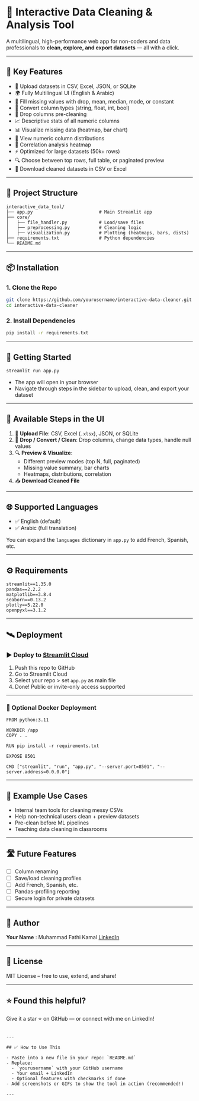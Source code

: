 
# 🧼 Interactive Data Cleaning & Analysis Tool

A multilingual, high-performance web app for non-coders and data professionals to **clean, explore, and export datasets** — all with a click.

---

## 🚀 Key Features

- 📂 Upload datasets in CSV, Excel, JSON, or SQLite
- 🌍 Fully Multilingual UI (English & Arabic)
- 🧼 Fill missing values with drop, mean, median, mode, or constant
- 🔄 Convert column types (string, float, int, bool)
- 🧺 Drop columns pre-cleaning
- 📈 Descriptive stats of all numeric columns
- 📊 Visualize missing data (heatmap, bar chart)
- 📌 View numeric column distributions
- 🔗 Correlation analysis heatmap
- ⚡ Optimized for large datasets (50k+ rows)
- 🔍 Choose between top rows, full table, or paginated preview
- 💾 Download cleaned datasets in CSV or Excel

---

## 📁 Project Structure

```
interactive_data_tool/
├── app.py                         # Main Streamlit app
├── core/
│   ├── file_handler.py            # Load/save files
│   ├── preprocessing.py           # Cleaning logic
│   ├── visualization.py           # Plotting (heatmaps, bars, dists)
├── requirements.txt               # Python dependencies
└── README.md
```

---

## 📦 Installation

### 1. Clone the Repo

```bash
git clone https://github.com/yourusername/interactive-data-cleaner.git
cd interactive-data-cleaner
```

### 2. Install Dependencies

```bash
pip install -r requirements.txt
```

---

## 🚀 Getting Started

```bash
streamlit run app.py
```

- The app will open in your browser
- Navigate through steps in the sidebar to upload, clean, and export your dataset

---

## 🧭 Available Steps in the UI

1. 📁 **Upload File**: CSV, Excel (`.xlsx`), JSON, or SQLite
2. 🧺 **Drop / Convert / Clean**: Drop columns, change data types, handle null values
3. 🔍 **Preview & Visualize**:
   - Different preview modes (top N, full, paginated)
   - Missing value summary, bar charts
   - Heatmaps, distributions, correlation
4. 📥 **Download Cleaned File**

---

## 🌐 Supported Languages

- ✅ English (default)
- ✅ Arabic (full translation)

You can expand the `languages` dictionary in `app.py` to add French, Spanish, etc.

---

## ⚙️ Requirements

```
streamlit==1.35.0
pandas==2.2.2
matplotlib==3.8.4
seaborn==0.13.2
plotly==5.22.0
openpyxl==3.1.2
```

---

## 🛰 Deployment

### ▶️ Deploy to [Streamlit Cloud](https://share.streamlit.io)

1. Push this repo to GitHub  
2. Go to Streamlit Cloud  
3. Select your repo > set `app.py` as main file  
4. Done! Public or invite-only access supported

---

### 🐳 Optional Docker Deployment

```
FROM python:3.11

WORKDIR /app
COPY . .

RUN pip install -r requirements.txt

EXPOSE 8501

CMD ["streamlit", "run", "app.py", "--server.port=8501", "--server.address=0.0.0.0"]
```

---

## 📌 Example Use Cases

- Internal team tools for cleaning messy CSVs
- Help non-technical users clean + preview datasets
- Pre-clean before ML pipelines
- Teaching data cleaning in classrooms

---

## 🛣 Future Features

- [ ] Column renaming
- [ ] Save/load cleaning profiles
- [ ] Add French, Spanish, etc.
- [ ] Pandas-profiling reporting
- [ ] Secure login for private datasets

---

## 👤 Author

**Your Name**  : Muhammad Fathi Kamal 
[LinkedIn](www.linkedin.com/in/muhammad-fathi-526745287)  


---

## 📄 License

MIT License – free to use, extend, and share!

---

## ⭐ Found this helpful?

Give it a star ⭐ on GitHub — or connect with me on LinkedIn!
```

---

## ✅ How to Use This

- Paste into a new file in your repo: `README.md`
- Replace:
  - `yourusername` with your GitHub username
  - Your email + LinkedIn
  - Optional features with checkmarks if done
- Add screenshots or GIFs to show the tool in action (recommended!)

---
